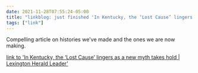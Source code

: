 ```yaml
---
date: 2021-11-28T07:55:24-05:00
title: "linkblog: just finished 'In Kentucky, the ‘Lost Cause’ lingers as a new myth takes hold | Lexington Herald Leader'"
tags: ["link"]
---
```

Compelling article on histories we've made and the ones we are now making.
 
[link to 'In Kentucky, the ‘Lost Cause’ lingers as a new myth takes hold | Lexington Herald Leader'](https://www.kentucky.com/news/politics-government/article252983683.html)
